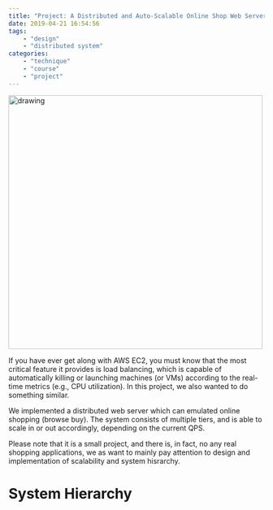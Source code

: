 ```yaml
---
title: "Project: A Distributed and Auto-Scalable Online Shop Web Server"
date: 2019-04-21 16:54:56
tags:
    - "design"
    - "distributed system"
categories:
    - "technique" 
    - "course"
    - "project"
---
```


<img src="head.jpeg" alt="drawing" width="500"/>

If you have ever get along with AWS EC2, you must know that the most critical feature it provides is load balancing, which is capable of automatically killing or launching machines (or VMs) according to the real-time metrics (e.g., CPU utilization). In this project, we also wanted to do something similar.

We implemented a distributed web server which can emulated online shopping (browse buy). The system consists of multiple tiers, and is able to scale in or out accordingly, depending on the current QPS.

Please note that it is a small project, and there is, in fact, no any real shopping applications, we as want to mainly pay attention to design and implementation of scalability and system hisrarchy. 

# System Hierarchy
